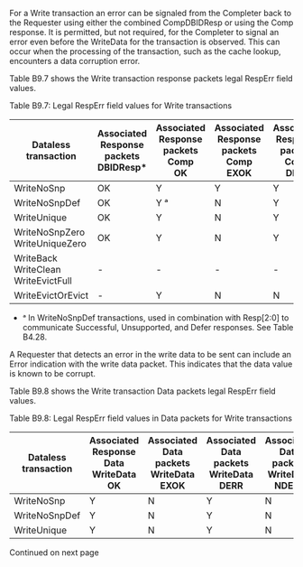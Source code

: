 For a Write transaction an error can be signaled from the Completer back to the Requester using either the combined CompDBIDResp or using the Comp response. It is permitted, but not required, for the Completer to signal an error even before the WriteData for the transaction is observed. This can occur when the processing of the transaction, such as the cache lookup, encounters a data corruption error.

Table B9.7 shows the Write transaction response packets legal RespErr field values.

Table B9.7: Legal RespErr field values for Write transactions

| Dataless transaction                            | Associated Response packets </br> DBIDResp* | Associated Response packets </br> Comp </br> OK | Associated Response packets </br> Comp </br> EXOK | Associated Response packets </br> Comp </br> DERR | Associated Response packets </br> Comp </br> NDERR | Associated Response packets </br> CompDBIDResp </br> OK | Associated Response packets </br> CompDBIDResp </br> EXOK | Associated Response packets </br> CompDBIDResp </br> DERR | Associated Response packets </br> CompDBIDResp </br> NDERR | CompAck |
|-------------------------------------------------|---------------------------------------------|-------------------------------------------------|---------------------------------------------------|---------------------------------------------------|----------------------------------------------------|---------------------------------------------------------|-----------------------------------------------------------|-----------------------------------------------------------|------------------------------------------------------------|---------|
| WriteNoSnp                                      | OK                                          | Y                                               | Y                                                 | Y                                                 | Y                                                  | Y                                                       | Y                                                         | Y                                                         | Y                                                          | OK      |
| WriteNoSnpDef                                   | OK                                          | Y ᵃ                                             | N                                                 | Y                                                 | Y                                                  | Y a                                                     | N                                                         | Y                                                         | Y                                                          | -       |
| WriteUnique                                     | OK                                          | Y                                               | N                                                 | Y                                                 | Y                                                  | Y                                                       | N                                                         | Y                                                         | Y                                                          | OK      |
| WriteNoSnpZero </br> WriteUniqueZero            | OK                                          | Y                                               | N                                                 | Y                                                 | Y                                                  | Y                                                       | N                                                         | Y                                                         | Y                                                          | -       |
| WriteBack </br> WriteClean </br> WriteEvictFull | -                                           | -                                               | -                                                 | -                                                 | -                                                  | Y                                                       | N                                                         | Y                                                         | Y                                                          | -       |
| WriteEvictOrEvict                               | -                                           | Y                                               | N                                                 | N                                                 | Y                                                  | Y                                                       | N                                                         | Y                                                         | Y                                                          | OK      |

- ᵃ In WriteNoSnpDef transactions, used in combination with Resp[2:0] to communicate Successful, Unsupported, and Defer responses. See Table B4.28.

A Requester that detects an error in the write data to be sent can include an Error indication with the write data packet. This indicates that the data value is known to be corrupt.

Table B9.8 shows the Write transaction Data packets legal RespErr field values.

Table B9.8: Legal RespErr field values in Data packets for Write transactions

| Dataless transaction | Associated Response Data </br> WriteData </br> OK | Associated Data packets </br> WriteData </br> EXOK | Associated Data packets </br> WriteData </br> DERR | Associated Data packets </br> WriteData </br> NDERR | Associated Data packets </br> WriteDataCancel </br> OK | Associated Data packets </br> WriteDataCancel </br> EXOK | Associated Data packets </br> WriteDataCancel </br> DERR | Associated Data packets </br> WriteDataCancel </br> NDERR | Associated Data packets </br> NonCopyBackWriteDataCompAck </br> OK | Associated Data packets </br> NonCopyBackWriteDataCompAck </br> EXOK | Associated Data packets </br> NonCopyBackWriteDataCompAck </br> DERR | Associated Data packets </br> NonCopyBackWriteDataCompAck </br> NDERR |
|----------------------|---------------------------------------------------|----------------------------------------------------|----------------------------------------------------|-----------------------------------------------------|--------------------------------------------------------|----------------------------------------------------------|----------------------------------------------------------|-----------------------------------------------------------|--------------------------------------------------------------------|----------------------------------------------------------------------|----------------------------------------------------------------------|-----------------------------------------------------------------------|
| WriteNoSnp           | Y                                                 | N                                                  | Y                                                  | N                                                   | Y                                                      | N                                                        | Y                                                        | N                                                         | Y                                                                  | N                                                                    | Y                                                                    | N                                                                     |
| WriteNoSnpDef        | Y                                                 | N                                                  | Y                                                  | N                                                   | Y                                                      | N                                                        | Y                                                        | N                                                         | Y                                                                  | N                                                                    | Y                                                                    | N                                                                     |
| WriteUnique          | Y                                                 | N                                                  | Y                                                  | N                                                   | Y                                                      | N                                                        | Y                                                        | N                                                         | Y                                                                  | N                                                                    | Y                                                                    | N                                                                     |

Continued on next page